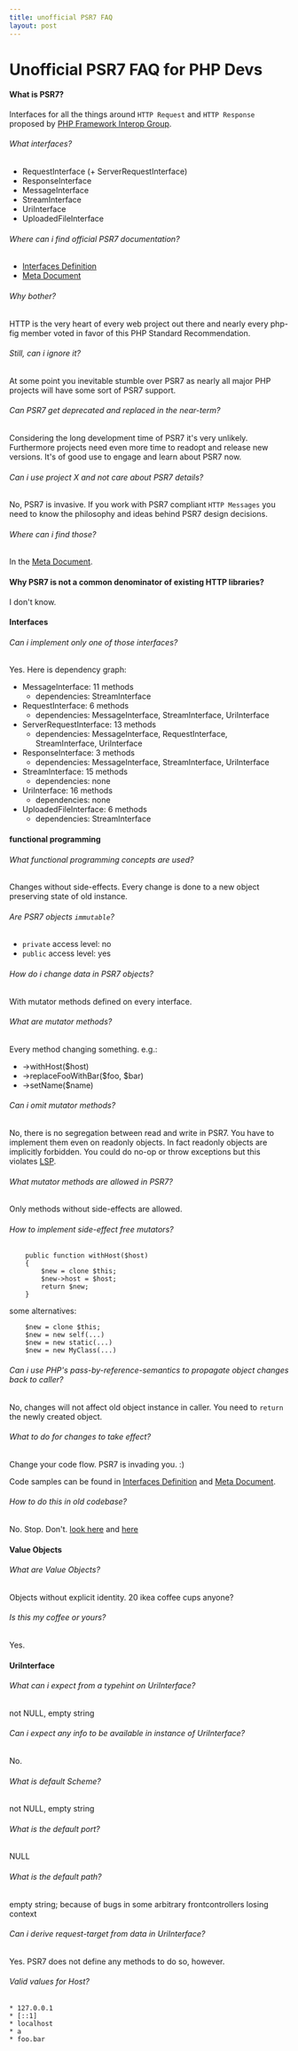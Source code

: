 ```yaml
---
title: unofficial PSR7 FAQ
layout: post
---
```


# Unofficial PSR7 FAQ for PHP Devs

#### What is PSR7?
Interfaces for all the things around ``HTTP Request`` and ``HTTP Response`` proposed by [PHP Framework Interop Group](http://www.php-fig.org/).

###### What interfaces?
* RequestInterface (+ ServerRequestInterface)
* ResponseInterface
* MessageInterface
* StreamInterface
* UriInterface
* UploadedFileInterface

###### Where can i find official PSR7 documentation?
* [Interfaces Definition](http://www.php-fig.org/psr/psr-7/)
* [Meta Document](http://www.php-fig.org/psr/psr-7/meta/)

###### Why bother?
HTTP is the very heart of every web project out there and nearly every php-fig member voted in favor of this PHP Standard Recommendation.

###### Still, can i ignore it?
At some point you inevitable stumble over PSR7 as nearly all major PHP projects will have some sort of PSR7 support.

###### Can PSR7 get deprecated and replaced in the near-term?
Considering the long development time of PSR7 it's very unlikely. Furthermore projects need even more time to readopt and release new versions. It's of good use to engage and learn about PSR7 now.

###### Can i use project X and not care about PSR7 details?
No, PSR7 is invasive. If you work with PSR7 compliant ``HTTP Messages`` you need to know the philosophy and ideas behind PSR7 design decisions.

###### Where can i find those?
In the [Meta Document](http://www.php-fig.org/psr/psr-7/meta/).

#### Why PSR7 is not a common denominator of existing HTTP libraries?
I don't know.



#### Interfaces
###### Can i implement only one of those interfaces?
Yes. Here is dependency graph:

* MessageInterface: 11 methods
    * dependencies: StreamInterface
* RequestInterface: 6 methods
    * dependencies: MessageInterface, StreamInterface, UriInterface
* ServerRequestInterface: 13 methods
    * dependencies: MessageInterface, RequestInterface, StreamInterface, UriInterface
* ResponseInterface: 3 methods
    * dependencies: MessageInterface, StreamInterface, UriInterface
* StreamInterface: 15 methods
    * dependencies: none
* UriInterface: 16 methods
    * dependencies: none
* UploadedFileInterface: 6 methods
    * dependencies: StreamInterface




#### functional programming

###### What functional programming concepts are used?
Changes without side-effects. Every change is done to a new object preserving state of old instance.

###### Are PSR7 objects ``immutable``?
 * ``private`` access level: no
 * ``public`` access level: yes

###### How do i change data in PSR7 objects?
With mutator methods defined on every interface.

###### What are mutator methods?
Every method changing something. e.g.:

 * ->withHost($host)
 * ->replaceFooWithBar($foo, $bar)
 * ->setName($name)

###### Can i omit mutator methods?
No, there is no segregation between read and write in PSR7. You have to implement them even on readonly objects. In fact readonly objects are implicitly forbidden. You could do no-op or throw exceptions but this violates [LSP](https://en.wikipedia.org/wiki/Liskov_substitution_principle).

###### What mutator methods are allowed in PSR7?
Only methods without side-effects are allowed.

###### How to implement side-effect free mutators?

```
    public function withHost($host)
    {
        $new = clone $this;
        $new->host = $host;
        return $new;
    }
```

some alternatives:

```
    $new = clone $this;
    $new = new self(...)
    $new = new static(...)
    $new = new MyClass(...)
```

###### Can i use PHP's pass-by-reference-semantics to propagate object changes back to caller?
No, changes will not affect old object instance in caller. You need to ``return`` the newly created object.

###### What to do for changes to take effect?
Change your code flow. PSR7 is invading you. :)

Code samples can be found in [Interfaces Definition](http://www.php-fig.org/psr/psr-7/) and [Meta Document](http://www.php-fig.org/psr/psr-7/meta/).

###### How to do this in old codebase?
No. Stop. Don't. [look here](https://github.com/symfony/psr-http-message-bridge) and [here](https://github.com/Sam-Burns/psr7-symfony-httpfoundation)



#### Value Objects
###### What are Value Objects?
Objects without explicit identity. 20 ikea coffee cups anyone?

###### Is this my coffee or yours?
Yes.

    
    
    
#### UriInterface

###### What can i expect from a typehint on UriInterface?
not NULL, empty string

###### Can i expect any info to be available in instance of UriInterface?
No.

###### What is default Scheme?
not NULL, empty string

###### What is the default port?
NULL

###### What is the default path?
empty string; because of bugs in some arbitrary frontcontrollers losing context

###### Can i derive request-target from data in UriInterface?
Yes. PSR7 does not define any methods to do so, however.

###### Valid values for Host?
    * 127.0.0.1
    * [::1]
    * localhost
    * a
    * foo.bar
    
    
    
